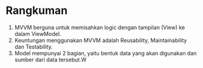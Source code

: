 # Rangkuman

1. MVVM berguna untuk memisahkan logic dengan tampilan (View) ke dalam ViewModel.
2. Keuntungan menggunakan MVVM adalah Reusability, Maintainability dan Testability.
3. Model mempunyai 2 bagian, yaitu bentuk data yang akan digunakan dan sumber dari data tersebut.W